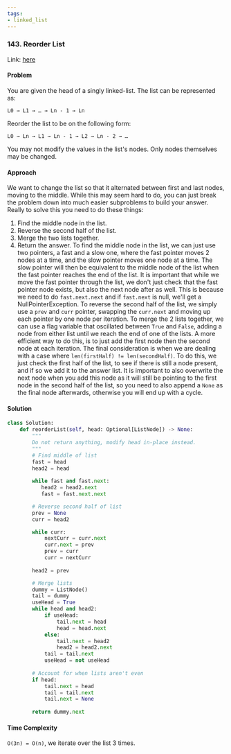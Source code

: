 ```yaml
---
tags:
- linked_list
---
```


### 143. Reorder List

Link: [here](https://leetcode.com/problems/reorder-list/description/)

#### Problem
You are given the head of a singly linked-list. The list can be represented as:
```
L0 → L1 → … → Ln - 1 → Ln
```
Reorder the list to be on the following form:
```
L0 → Ln → L1 → Ln - 1 → L2 → Ln - 2 → …
```
You may not modify the values in the list's nodes. Only nodes themselves may be changed.

#### Approach
We want to change the list so that it alternated between first and last nodes, moving to the middle. While this may seem hard to do, you can just break the problem down into much easier subproblems to build your answer. Really to solve this you need to do these things:
1. Find the middle node in the list.
2. Reverse the second half of the list.
3. Merge the two lists together.
4. Return the answer.
To find the middle node in the list, we can just use two pointers, a fast and a slow one, where the fast pointer moves 2 nodes at a time, and the slow pointer moves one node at a time. The slow pointer will then be equivalent to the middle node of the list when the fast pointer reaches the end of the list. It is important that while we move the fast pointer through the list, we don't just check that the fast pointer node exists, but also the next node after as well. This is because we need to do `fast.next.next` and if `fast.next` is null, we'll get a NullPointerException.
To reverse the second half of the list, we simply use a `prev` and `curr` pointer, swapping the `curr.next` and moving up each pointer by one node per iteration.
To merge the 2 lists together, we can use a flag variable that oscillated between `True` and `False`, adding a node from either list until we reach the end of one of the lists. A more efficient way to do this, is to just add the first node then the second node at each iteration.
The final consideration is when we are dealing with a case where `len(firstHalf) != len(secondHalf)`. To do this, we just check the first half of the list, to see if there is still a node present, and if so we add it to the answer list. It is important to also overwrite the next node when you add this node as it will still be pointing to the first node in the second half of the list, so you need to also append a `None` as the final node afterwards, otherwise you will end up with a cycle. 

#### Solution
```python 
class Solution:
    def reorderList(self, head: Optional[ListNode]) -> None:
        """
        Do not return anything, modify head in-place instead.
        """
        # Find middle of list
        fast = head
        head2 = head
        
        while fast and fast.next:
           head2 = head2.next
           fast = fast.next.next

        # Reverse second half of list
        prev = None
        curr = head2

        while curr:
            nextCurr = curr.next
            curr.next = prev
            prev = curr
            curr = nextCurr
        
        head2 = prev

        # Merge lists
        dummy = ListNode()
        tail = dummy
        useHead = True
        while head and head2:
            if useHead:
                tail.next = head
                head = head.next
            else: 
                tail.next = head2
                head2 = head2.next
            tail = tail.next
            useHead = not useHead
        
        # Account for when lists aren't even
        if head:
            tail.next = head
            tail = tail.next
            tail.next = None
        
        return dummy.next
```

#### Time Complexity
`O(3n) = O(n)`, we iterate over the list 3 times. 
